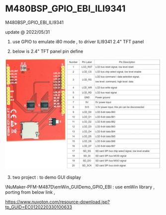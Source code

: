 # M480BSP_GPIO_EBI_ILI9341
 M480BSP_GPIO_EBI_ILI9341

update @ 2022/05/31

1. use GPIO to emulate i80 mode , to driver ILI9341 2.4" TFT panel

2. below is 2.4" TFT panel pin define

![image](https://github.com/released/M480BSP_GPIO_EBI_ILI9341/blob/main/pin_name_define_I.jpg)	

3. two project : to demo GUI display 

\NuMaker-PFM-M487D\emWin_GUIDemo_GPIO_EBI : use emWin library  , porting from below link , 

https://www.nuvoton.com/resource-download.jsp?tp_GUID=EC0120220330100633



